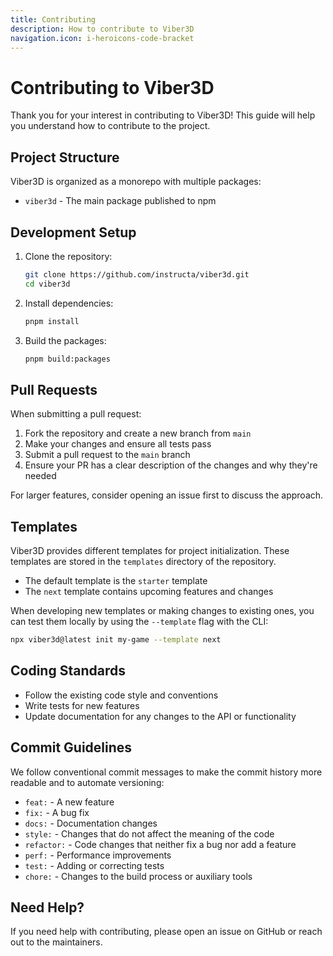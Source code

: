 ```yaml
---
title: Contributing
description: How to contribute to Viber3D
navigation.icon: i-heroicons-code-bracket
---
```


# Contributing to Viber3D

Thank you for your interest in contributing to Viber3D! This guide will help you understand how to contribute to the project.

## Project Structure

Viber3D is organized as a monorepo with multiple packages:

- `viber3d` - The main package published to npm

## Development Setup

1. Clone the repository:
   ```bash
   git clone https://github.com/instructa/viber3d.git
   cd viber3d
   ```

2. Install dependencies:
   ```bash
   pnpm install
   ```

3. Build the packages:
   ```bash
   pnpm build:packages
   ```

## Pull Requests

When submitting a pull request:

1. Fork the repository and create a new branch from `main`
2. Make your changes and ensure all tests pass
3. Submit a pull request to the `main` branch
4. Ensure your PR has a clear description of the changes and why they're needed

For larger features, consider opening an issue first to discuss the approach.

## Templates

Viber3D provides different templates for project initialization. These templates are stored in the `templates` directory of the repository.

- The default template is the `starter` template
- The `next` template contains upcoming features and changes

When developing new templates or making changes to existing ones, you can test them locally by using the `--template` flag with the CLI:

```bash
npx viber3d@latest init my-game --template next
```

## Coding Standards

- Follow the existing code style and conventions
- Write tests for new features
- Update documentation for any changes to the API or functionality

## Commit Guidelines

We follow conventional commit messages to make the commit history more readable and to automate versioning:

- `feat:` - A new feature
- `fix:` - A bug fix
- `docs:` - Documentation changes
- `style:` - Changes that do not affect the meaning of the code
- `refactor:` - Code changes that neither fix a bug nor add a feature
- `perf:` - Performance improvements
- `test:` - Adding or correcting tests
- `chore:` - Changes to the build process or auxiliary tools

## Need Help?

If you need help with contributing, please open an issue on GitHub or reach out to the maintainers.

